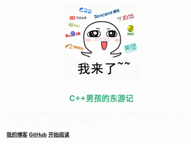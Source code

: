 <p align="center">
<img src="./homeLogo.jpeg" width="200" height="200"/>
</p>
<div>
  <h2 align="center" style="color:#38af7e">C++男孩的东游记</h2>
  <p style="color: #f8f8f2">机遇和努力都很重要，但是只有努力是我们唯一能把控在自己手里的事。我是Kendall，让我们一起遨游C++的海洋吧！</p>
</div>


[**我的博客**](https://www.zhihu.com/people/kge-85-76/posts)
[**GitHub**](https://github.com/linKge-web/kendall-cpp)
[**开始阅读**](#零K那点记忆)

